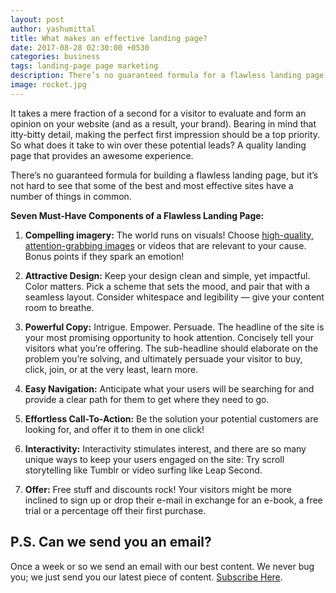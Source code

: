 ```yaml
---
layout: post
author: yashumittal
title: What makes an effective landing page?
date: 2017-08-28 02:30:00 +0530
categories: business
tags: landing-page page marketing
description: There’s no guaranteed formula for a flawless landing page, but it’s not hard to see that the best and most effective sites have a few things in common.
image: rocket.jpg
---
```


It takes a mere fraction of a second for a visitor to evaluate and form an opinion on your website (and as a result, your brand). Bearing in mind that itty-bitty detail, making the perfect first impression should be a top priority. So what does it take to win over these potential leads? A quality landing page that provides an awesome experience.

There’s no guaranteed formula for building a flawless landing page, but it’s not hard to see that some of the best and most effective sites have a number of things in common.

**Seven Must-Have Components of a Flawless Landing Page:**

1. **Compelling imagery:** The world runs on visuals! Choose [high-quality, attention-grabbing images](//unsplash.com) or videos that are relevant to your cause. Bonus points if they spark an emotion!

2. **Attractive Design:** Keep your design clean and simple, yet impactful. Color matters. Pick a scheme that sets the mood, and pair that with a seamless layout. Consider whitespace and legibility — give your content room to breathe.

3. **Powerful Copy:** Intrigue. Empower. Persuade. The headline of the site is your most promising opportunity to hook attention. Concisely tell your visitors what you’re offering. The sub-headline should elaborate on the problem you’re solving, and ultimately persuade your visitor to buy, click, join, or at the very least, learn more.

4. **Easy Navigation:** Anticipate what your users will be searching for and provide a clear path for them to get where they need to go.

5. **Effortless Call-To-Action:** Be the solution your potential customers are looking for, and offer it to them in one click!

6. **Interactivity:** Interactivity stimulates interest, and there are so many unique ways to keep your users engaged on the site: Try scroll storytelling like Tumblr or video surfing like Leap Second.

7. **Offer:** Free stuff and discounts rock! Your visitors might be more inclined to sign up or drop their e-mail in exchange for an e-book, a free trial or a percentage off their first purchase.

## P.S. Can we send you an email?

Once a week or so we send an email with our best content. We never bug you; we just send you our latest piece of content. [Subscribe Here](#subscribe).
